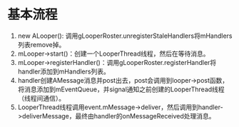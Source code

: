 # 基本流程
1. new ALooper(): 调用gLooperRoster.unregisterStaleHandlers将mHandlers列表remove掉。
2. mLooper->start()：创建一个LooperThread线程，然后在等待消息。
3. mLooper->registerHandler()：调用gLooperRoster.registerHandler将handler添加到mHandlers列表。
4. handler创建AMessage消息并post出去，post会调用到looper->post函数，将消息添加到mEventQueue，并signal通知之前创建的LooperThread线程（线程间通信）。
5. LooperThread线程调用event.mMessage->deliver，然后调用到handler->deliverMessage，最终由handler的onMessageReceived处理消息。
